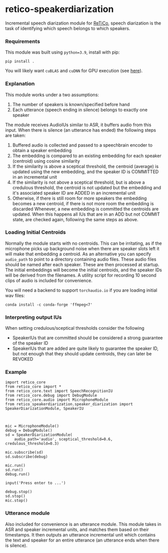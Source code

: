 # retico-speakerdiarization

Incremental speech diarization module for [ReTiCo](https://github.com/retico-team), speech diarization is the task of identifying which speech belongs to which speakers.

### Requirements

This module was built using `python=3.9`, install with pip:
```
pip install .
```
You will likely want `cuBLAS` and `cuDNN` for GPU execution (see [here](https://pytorch.org/get-started/locally/)).

### Explanation

This module works under a two assumptions:
1. The number of speakers is known/specified before hand
2. Each utterance (speech ending in silence) belongs to exactly one speaker

The module receives AudioIUs similar to ASR, it buffers audio from this input. When there is silence (an utterance has ended) the following steps are taken:
1. Buffered audio is collected and passed to a speechbrain encoder to obtain a speaker embedding
2. The embedding is compared to an existing embedding for each speaker (centroid) using cosine similarity
3. If the similarity is above a sceptical threshold, the centroid (average) is updated using the new embedding, and the speaker ID is COMMITTED in an incremental unit
4. If the similarity is not above a sceptical threshold, but is above a credulous threshold, the centroid is not updated but the embedding and it's associated speaker ID are ADDED in an incremental unit
5. Otherwise, if there is still room for more speakers the embedding becomes a new centroid, if there is not more room the embedding is discarded
Whenever, a new embedding is committed the centroids are updated. When this happens all IUs that are in an ADD but not COMMIT state, are checked again, following the same steps as above.

### Loading Initial Centroids

Normally the module starts with no centroids. This can be irritating, as if the microphone picks up background noise when there are speaker slots left it will make that embedding a centroid. As an alternative you can specify `audio_path` to point to a directory containing audio files. These audio files should be named after each speaker. These are then processed at startup. The initial embeddings will become the initial centroids, and the speaker IDs will be derived from the filenames. A utility script for recording 10 second clips of audio is included for convenience.

You will need a backend to support `torchaudio.io` if you are loading initial wav files:
```
conda install -c conda-forge 'ffmpeg<7'
```

### Interpreting output IUs

When setting credulous/sceptical thresholds consider the following
- SpeakerIUs that are committed should be considered a strong guarantee of the speaker ID
- SpeakerIUs that are added are quite likely to guarantee the speaker ID, but not enough that they should update centroids, they can later be REVOKED

### Example
```
import retico_core
from retico_core import *
from retico_core.text import SpeechRecognitionIU
from retico_core.debug import DebugModule
from retico_core.audio import MicrophoneModule
from retico_speakerdiarization.speaker_diarization import SpeakerDiarizationModule, SpeakerIU



mic = MicrophoneModule()
debug = DebugModule()
sd = SpeakerDiarizationModule(
    audio_path='audio', sceptical_threshold=0.6, credulous_threshold=0.3)

mic.subscribe(sd)
sd.subscribe(debug)

mic.run()
sd.run()
debug.run()

input('Press enter to ...')

debug.stop()
sd.stop()
mic.stop()

```
### Utterance module
Also included for convenience is an utterance module. This module takes in ASR and speaker incremental units, and matches them based on their timestamps. It then outputs an utterance incremental unit which contains the text and speaker for an entire utterance (an utterance ends when there is silence).

